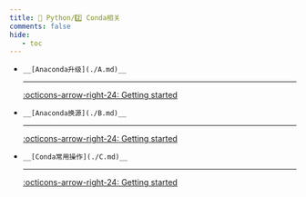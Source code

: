 ```yaml
---
title: 🎈 Python/2️⃣ Conda相关
comments: false
hide:
   - toc
---
```


<div class="grid cards index-info" markdown>

-     __[Anaconda升级](./A.md)__

	---

	

	

	[:octicons-arrow-right-24: Getting started](./A.md)

-     __[Anaconda换源](./B.md)__

	---

	

	

	[:octicons-arrow-right-24: Getting started](./B.md)

-     __[Conda常用操作](./C.md)__

	---

	

	

	[:octicons-arrow-right-24: Getting started](./C.md)

</div>